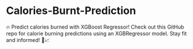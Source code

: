 # Calories-Burnt-Prediction
🔥 Predict calories burned with XGBoost Regressor! Check out this GitHub repo for calorie burning predictions using an XGBRegressor model. Stay fit and informed! 💪📈
